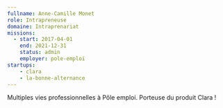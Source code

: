 ```yaml
---
fullname: Anne-Camille Monet
role: Intrapreneuse
domaine: Intraprenariat
missions:
  - start: 2017-04-01
    end: 2021-12-31
    status: admin
    employer: pole-emploi
startups:
    - clara
    - la-bonne-alternance
---
```


Multiples vies professionnelles à Pôle emploi. Porteuse du produit Clara !
